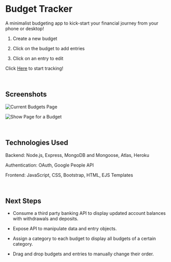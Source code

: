 
# Budget Tracker

A minimalist budgeting app to kick-start your financial journey from your phone or desktop!

1. Create a new budget

2. Click on the budget to add entries

3. Click on an entry to edit

Click [Here](https://ga-budget-tracker.herokuapp.com/home) to start tracking!

</br>

## Screenshots

![Current Budgets Page](https://i.imgur.com/95FCQ7r.png "Current Budgets Page")

![Show Page for a Budget](https://i.imgur.com/FdbKpjA.png "Show Page for a Budget")

</br>

## Technologies Used

Backend: Node.js, Express, MongoDB and Mongoose, Atlas, Heroku

Authentication: OAuth, Google People API

Frontend: JavaScript, CSS, Bootstrap, HTML, EJS Templates

</br>

## Next Steps

- Consume a third party banking API to display updated account balances with withdrawals and deposits.

- Expose API to manipulate data and entry objects.

- Assign a category to each budget to display all budgets of a certain category.

- Drag and drop budgets and entries to manually change their order. 
